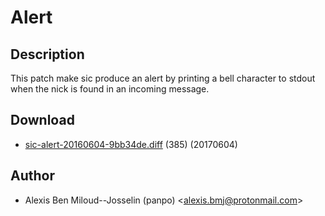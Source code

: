 Alert
=====

Description
-----------
This patch make sic produce an alert by printing a bell character to stdout when the nick is found in an incoming message.

Download
--------
* [sic-alert-20160604-9bb34de.diff](sic-alert-20160604-9bb34de.diff) (385) (20170604)

Author
------
* Alexis Ben Miloud--Josselin (panpo) <[alexis.bmj@protonmail.com](mailto:alexis.bmj@protonmail.com)>
